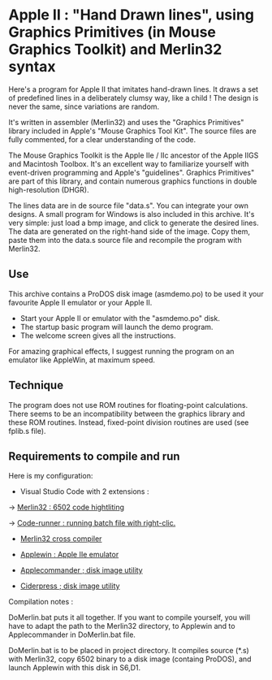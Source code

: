 # Apple II : "Hand Drawn lines", using Graphics Primitives (in Mouse Graphics Toolkit) and Merlin32 syntax

Here's a program for Apple II that imitates hand-drawn lines.
It draws a set of predefined lines in a deliberately clumsy way, like a child ! 
The design is never the same, since variations are random. 

It's written in assembler (Merlin32) and uses the "Graphics Primitives" library included in Apple's "Mouse Graphics Tool Kit". The source files are fully commented, for a clear understanding of the code.

The Mouse Graphics Toolkit is the Apple IIe / IIc ancestor of the Apple IIGS and Macintosh Toolbox. It's an excellent way to familiarize yourself with event-driven programming and Apple's "guidelines".  Graphics Primitives" are part of this library, and contain numerous graphics functions in double high-resolution (DHGR).

The lines data are in de source file "data.s". 
You can integrate your own designs. A small program for Windows is also included in this archive. It's very simple: just load a bmp image, and click to generate the desired lines. The data are generated on the right-hand side of the image. Copy them, paste them into the data.s source file and recompile the program with Merlin32.

## Use
This archive contains a ProDOS disk image (asmdemo.po) to be used it your favourite Apple II emulator or your Apple II.
* Start your Apple II or emulator with the "asmdemo.po" disk.
* The startup basic program will launch the demo program.
* The welcome screen gives all the instructions.

For amazing graphical effects, I suggest running the program on an emulator like AppleWin, at maximum speed.

## Technique
The program does not use ROM routines for floating-point calculations. There seems to be an incompatibility between the graphics library and these ROM routines. Instead, fixed-point division routines are used (see fplib.s file).

## Requirements to compile and run

Here is my configuration:

* Visual Studio Code with 2 extensions :

-> [Merlin32 : 6502 code hightliting](marketplace.visualstudio.com/items?itemName=olivier-guinart.merlin32)

-> [Code-runner :  running batch file with right-clic.](marketplace.visualstudio.com/items?itemName=formulahendry.code-runner)

* [Merlin32 cross compiler](brutaldeluxe.fr/products/crossdevtools/merlin)

* [Applewin : Apple IIe emulator](github.com/AppleWin/AppleWin)

* [Applecommander ; disk image utility](applecommander.sourceforge.net)

* [Ciderpress ; disk image utility](a2ciderpress.com)

Compilation notes :

DoMerlin.bat puts it all together. If you want to compile yourself, you will have to adapt the path to the Merlin32 directory, to Applewin and to Applecommander in DoMerlin.bat file.

DoMerlin.bat is to be placed in project directory.
It compiles source (*.s) with Merlin32, copy 6502 binary to a disk image (containg ProDOS), and launch Applewin with this disk in S6,D1.


